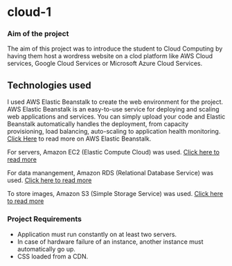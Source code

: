 # cloud-1

### Aim of the project
The aim of this project was to introduce the student to Cloud Computing by having them host a wordress website on a clod platform like AWS Cloud services, Google Cloud Services or Microsoft Azure Cloud Services.

## Technologies used
I used AWS Elastic Beanstalk to create the web environment for the project. AWS Elastic Beanstalk is an easy-to-use service for deploying and scaling web applications and services. You can simply upload your code and Elastic Beanstalk automatically handles the deployment, from capacity provisioning, load balancing, auto-scaling to application health monitoring. [Click Here](https://aws.amazon.com/elasticbeanstalk/) to read more on AWS Elastic Beanstalk.

For servers, Amazon EC2 (Elastic Compute Cloud) was used. [Click here to read more](https://aws.amazon.com/ec2/)

For data manangement, Amazon RDS (Relational Database Service) was used. [Click here to read more](https://aws.amazon.com/rds/)

To store images, Amazon S3 (Simple Storage Service) was used. [Click here to read more](https://aws.amazon.com/s3/)

### Project Requirements
- Application must run constantly on at least two servers.
- In case of hardware failure of an instance, another instance must automatically go up. 
- CSS loaded from a CDN.